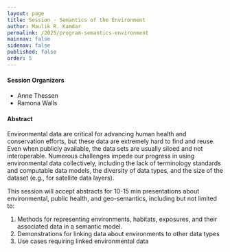 ```yaml
---
layout: page
title: Session - Semantics of the Environment
author: Maulik R. Kamdar
permalink: /2025/program-semantics-environment
mainnav: false
sidenav: false
published: false
order: 5
---
```


#### Session Organizers
- Anne Thessen
- Ramona Walls

#### Abstract
Environmental data are critical for advancing human health and conservation efforts, but these data are extremely hard to find and reuse. Even when publicly available, the data sets are usually siloed and not interoperable. Numerous challenges impede our progress in using environmental data collectively, including the lack of terminology standards and computable data models, the diversity of data types, and the size of the dataset (e.g., for satellite data layers).

This session will accept abstracts for 10-15 min presentations about environmental, public health, and geo-semantics, including but not limited to:
1. Methods for representing environments, habitats, exposures, and their associated data in a semantic model.
2. Demonstrations for linking data about environments to other data types
3. Use cases requiring linked environmental data
